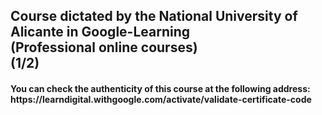<h2>Course dictated by the National University of Alicante in Google-Learning
<br>(Professional online courses)</br>
(1/2)
</h2>

<h4>You can check the authenticity of this course at the following address:<br>https://learndigital.withgoogle.com/activate/validate-certificate-code</br></h4>

